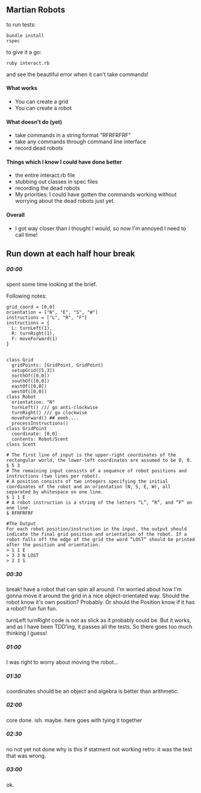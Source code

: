 ## Martian Robots

to run tests:
```
bundle install
rspec
```

to give it a go:
```
ruby interact.rb
```

and see the beautiful error when it can't take commands!

#### What works
* You can create a grid
* You can create a robot

#### What doesn't do (yet)
* take commands in a string format "RFRFRFRF"
* take any commands through command line interface
* record dead robots

#### Things which I know I could have done better
* the entire interact.rb file
* stubbing out classes in spec files
* recording the dead robots
* My priorities: I could have gotten the commands working without worrying about  the dead robots just yet.

#### Overall
* I got way closer than I thought I would, so now I'm annoyed I need to call time!

## Run down at each half hour break

##### 00:00
spent some time looking at the brief.

Following notes:

````
grid_coord = [0,0]
orientation = ["N", "E", "S", "W"]
instructions = ["L", "R", "F"]
instructions = {
  L: turnLeft(1),
  R: turnRight(1),
  F: moveForward(1)
}


class Grid
  gridPoints: [GridPoint, GridPoint]
  setupGrid([5,3])
  northOf([0,0])
  southOf([0,0])
  eastOf([0,0])
  westOf([0,0])
class Robot
  orientation: "N"
  turnLeft() /// go anti-clockwise
  turnRight() /// go clockwise
  moveForward() ## eeeh....
  processInstructions()
class GridPoint
  coordinate: [0,0]
  contents: Robot/Scent
class Scent
````

````
# The first line of input is the upper-right coordinates of the rectangular world, the lower-left coordinates are assumed to be 0, 0.
$ 5 3
# The remaining input consists of a sequence of robot positions and instructions (two lines per robot).
# A position consists of two integers specifying the initial coordinates of the robot and an orientation (N, S, E, W), all separated by whitespace on one line.
$ 1 1 E
# A robot instruction is a string of the letters “L”, “R”, and “F” on one line.
$ RFRFRFRF

#The Output
For each robot position/instruction in the input, the output should indicate the final grid position and orientation of the robot. If a robot falls off the edge of the grid the word “LOST” should be printed after the position and orientation.
> 1 1 E
> 3 3 N LOST
> 2 3 S
````


##### 00:30
break! have a robot that can spin all around. I'm worried about how I'm gonna move it around the grid in a nice object-orientated way. Should the robot know it's own position? Probably. Or should the Position know if it has a robot? fun fun fun.

turnLeft turnRight code is not as slick as it probably could be. But it works, and as I have been TDD'ing, it passes all the tests. So there goes too much thinking I guess!

##### 01:00
I was right to worry about moving the robot...

##### 01:30
coordinates should be an object and algebra is better than arithmetic.

##### 02:00
core done. ish. maybe. here goes with tying it together

##### 02:30
no not yet not done why is this if statment not working
retro: it was the test that was wrong.

##### 03:00
ok.
